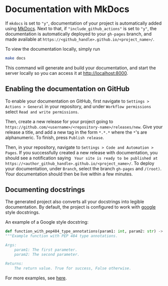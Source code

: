# Documentation with MkDocs

If `mkdocs` is set to `"y"`, documentation of your project is
automatically added using
[MkDocs](https://www.mkdocs.org/). Next to that, if
`"include_github_actions"` is set to `"y"`, the documentation is
automatically deployed to your `gh-pages` branch, and made available at
`https://<github_handle>.github.io/<project_name>/`.

To view the documentation locally, simply run

```bash
make docs
```

This command will generate and build your documentation, and start the server locally so you can access it at
<http://localhost:8000>.

## Enabling the documentation on GitHub

To enable your documentation on GitHub, first navigate to `Settings > Actions > General` in your repository, and under `Workflow permissions` select `Read and write permissions`.

Then, create a new release for your project going to `https://github.com/<username>/<repository-name>/releases/new`. Give your release a title, and add a new tag in the form `*.*.*` where the `*`'s are alphanumeric. To finish, press `Publish release`.

Then, in your repository, navigate to `Settings > Code and Automation > Pages`.
If you successfully created a new release with documentation, you should see a notification saying ` Your site is ready to be published at https://<author_github_handle>.github.io/<project_name>/`.
To deploy your documentation, under `Branch`, select the branch `gh-pages` and `/(root)`. Your documentation should then be live within a few minutes.


## Documenting docstrings

The generated project also converts all your docstrings into legible documentation. By default, the project is configured to work with
[google](https://google.github.io/styleguide/pyguide.html) style
docstrings.

An example of a Google style docstring:

```python
def function_with_pep484_type_annotations(param1: int, param2: str) -> bool:
"""Example function with PEP 484 type annotations.

Args:
    param1: The first parameter.
    param2: The second parameter.

Returns:
    The return value. True for success, False otherwise.
```

For more examples, see
[here](https://sphinxcontrib-napoleon.readthedocs.io/en/latest/example_google.html).
